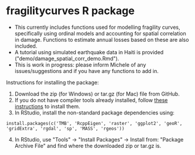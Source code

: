 # fragilitycurves R package
- This currently includes functions used for modelling fragility curves, specifically using ordinal models and accounting for spatial correlation in damage. Functions to estimate annual losses based on these are also included.
- A tutorial using simulated earthquake data in Haiti is provided ("demo/damage_spatial_corr_demo.Rmd").
- This is work in progress: please inform Michele of any issues/suggestions and if you have any functions to add in.

Instructions for installing the package:
1. Download the zip (for Windows) or tar.gz (for Mac) file from GitHub.
2. If you do not have compiler tools already installed, follow [these instructions](https://github.com/kaskr/adcomp/wiki/Download) to install them. 
3. In RStudio, install the non-standard package dependencies using:

```
install.packages(c('TMB', 'RcppEigen', 'raster', 'ggplot2', 'geoR', 'gridExtra', 'rgdal', 'sp', 'MASS', 'rgeos'))
```

4. In RStudio, use "Tools" -> "Install Packages" ->  Install from: "Package Archive File" and find where the downloaded zip or tar.gz is.
